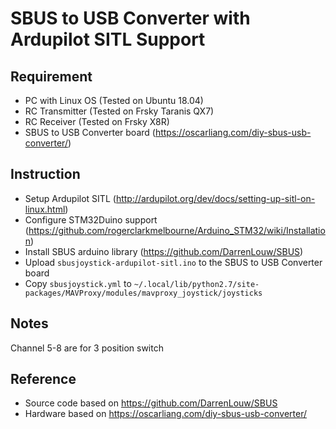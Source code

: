 # SBUS to USB Converter with Ardupilot SITL Support

## Requirement
- PC with Linux OS (Tested on Ubuntu 18.04)
- RC Transmitter (Tested on Frsky Taranis QX7)
- RC Receiver (Tested on Frsky X8R)
- SBUS to USB Converter board (https://oscarliang.com/diy-sbus-usb-converter/)

## Instruction
- Setup Ardupilot SITL (http://ardupilot.org/dev/docs/setting-up-sitl-on-linux.html)
- Configure STM32Duino support (https://github.com/rogerclarkmelbourne/Arduino_STM32/wiki/Installation)
- Install SBUS arduino library (https://github.com/DarrenLouw/SBUS)
- Upload `sbusjoystick-ardupilot-sitl.ino` to the SBUS to USB Converter board
- Copy `sbusjoystick.yml` to `~/.local/lib/python2.7/site-packages/MAVProxy/modules/mavproxy_joystick/joysticks`

## Notes
Channel 5-8 are for 3 position switch

## Reference
- Source code based on https://github.com/DarrenLouw/SBUS
- Hardware based on https://oscarliang.com/diy-sbus-usb-converter/

